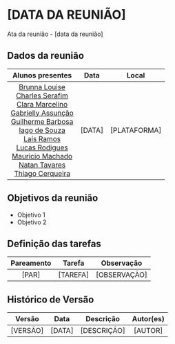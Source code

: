 # [DATA DA REUNIÃO]

Ata da reunião - [data da reunião]

## Dados da reunião

|                                                                                                                                                                                                                                                                                                       Alunos presentes                                                                                                                                                                                                                                                                                                        |  Data  |    Local     |
| :---------------------------------------------------------------------------------------------------------------------------------------------------------------------------------------------------------------------------------------------------------------------------------------------------------------------------------------------------------------------------------------------------------------------------------------------------------------------------------------------------------------------------------------------------------------------------------------------------------------------------: | :----: | :----------: |
| [Brunna Louise](https://github.com/brunna-martins) <br> [Charles Serafim](https://github.com/charles-serafim) <br> [Clara Marcelino](https://github.com/clara-ribeiro) <br> [Gabrielly Assunção](https://github.com/GabriellyAssuncao) <br> [Guilherme Barbosa](https://github.com/guibrbs) <br> [Iago de Souza](https://github.com/iagoscm) <br> [Laís Ramos](https://github.com/laisramos123) <br> [Lucas Rodigues](https://github.com/lucascard) <br> [Mauricio Machado](https://github.com/MauricioMachadoFF) <br> [Natan Tavares](https://github.com/Neitan2001) <br> [Thiago Cerqueira](https://github.com/Thiago-Cerq) | [DATA] | [PLATAFORMA] |

## Objetivos da reunião

- Objetivo 1
- Objetivo 2

## Definição das tarefas

| Pareamento |  Tarefa  |  Observação  |
| :--------: | :------: | :----------: |
|   [PAR]    | [TAREFA] | [OBSERVAÇÃO] |

## Histórico de Versão

|  Versão  |  Data  |  Descrição  | Autor(es) |
| :------: | :----: | :---------: | :-------: |
| [VERSÃO] | [DATA] | [DESCRIÇÃO] |  [AUTOR]  |
